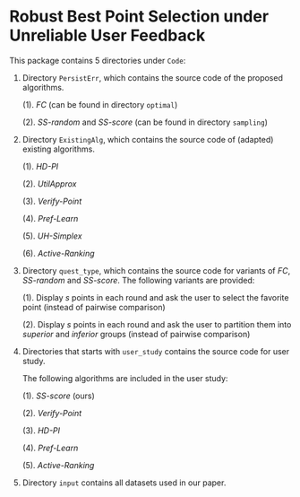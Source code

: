 # Robust Best Point Selection under Unreliable User Feedback


This package contains 5 directories under `Code`: 
1. Directory `PersistErr`, which contains the source code of the proposed algorithms.

	(1). *FC* (can be found in directory `optimal`)
    
	(2). *SS-random* and *SS-score* (can be found in directory `sampling`)
  
2. Directory `ExistingAlg`, which contains the source code of (adapted) existing algorithms.

	(1). *HD-PI*

	(2). *UtilApprox*

	(3). *Verify-Point*

	(4). *Pref-Learn*

	(5). *UH-Simplex*

	(6). *Active-Ranking*

3. Directory `quest_type`, which contains the source code for variants of *FC*, *SS-random* and *SS-score*. The following variants are provided:
	
	(1). Display *s* points in each round and ask the user to select the favorite point (instead of pairwise comparison)
	
	(2). Display *s* points in each round and ask the user to partition them into *superior* and *inferior* groups (instead of pairwise comparison)

4. Directories that starts with `user_study` contains the source code for user study.

	The following algorithms are included in the user study:
  
	(1). *SS-score* (ours)

    (2). *Verify-Point*
   
    (3). *HD-PI*
  
	(4). *Pref-Learn*
  
	(5). *Active-Ranking*


5. Directory `input` contains all datasets used in our paper.
